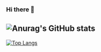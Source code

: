 ### Hi there 👋

<!--
**xiaotian1339/xiaotian1339** is a ✨ _special_ ✨ repository because its `README.md` (this file) appears on your GitHub profile.

Here are some ideas to get you started:

- 🔭 I’m currently working on ...
- 🌱 I’m currently learning ...
- 👯 I’m looking to collaborate on ...
- 🤔 I’m looking for help with ...
- 💬 Ask me about ...
- 📫 How to reach me: ...
- 😄 Pronouns: ...
- ⚡ Fun fact: ...
-->
![Anurag's GitHub stats](https://github-readme-stats.vercel.app/api?username=xiaotian1339&show_icons=true&theme=radical&count_private=true)
------
[![Top Langs](https://github-readme-stats.vercel.app/api/top-langs/?username=xiaotian1339&hide=go,html,ss,javascript)](https://github.com/anuraghazra/github-readme-stats)
